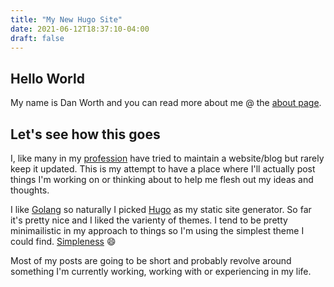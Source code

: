 ```yaml
---
title: "My New Hugo Site"
date: 2021-06-12T18:37:10-04:00
draft: false
---
```


## Hello World

My name is Dan Worth and you can read more about me @ the [about page](/about).

## Let's see how this goes

I, like many in my [profession](/about) have tried to maintain a website/blog but rarely keep it updated.  This is my attempt to have a place where I'll actually post things I'm working on or thinking about to help me flesh out my ideas and thoughts.

I like [Golang](http://golang.org) so naturally I picked [Hugo](http://gohugo.io) as my static site generator.  So far it's pretty nice and I liked the varienty of themes.  I tend to be pretty minimailistic in my approach to things so I'm using the simplest theme I could find.  [Simpleness](https://github.com/RainerChiang/simpleness) :smile:

Most of my posts are going to be short and probably revolve around something I'm currently working, working with or experiencing in my life.